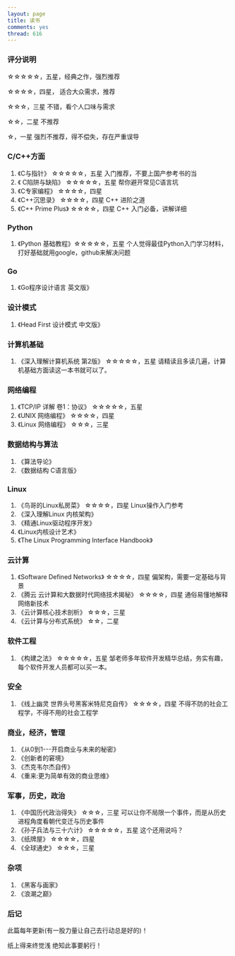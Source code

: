 ```yaml
---
layout: page
title: 读书
comments: yes
thread: 616
---
```


### 评分说明
☆☆☆☆☆，五星，经典之作，强烈推荐

☆☆☆☆，四星， 适合大众需求，推荐

☆☆☆，三星 不错，看个人口味与需求

☆☆，二星  不推荐

☆，一星  强烈不推荐，得不偿失，存在严重误导



### C/C++方面

1. 《C与指针》 ☆☆☆☆☆，五星 
入门推荐，不要上国产参考书的当
2. 《 C陷阱与缺陷》 ☆☆☆☆☆，五星
帮你避开常见C语言坑
3. 《C专家编程》   ☆☆☆☆，四星
4. 《C++沉思录》   ☆☆☆☆，四星
C++ 进阶之道
5. 《C++ Prime Plus》 ☆☆☆☆，四星 
 C++ 入门必备，讲解详细

### Python
1. 《Python 基础教程》☆☆☆☆☆，五星 
 个人觉得最佳Python入门学习材料，打好基础就用google，github来解决问题

### Go 
1. 《Go程序设计语言 英文版》

### 设计模式
1. 《Head First 设计模式 中文版》

### 计算机基础
1. 《深入理解计算机系统 第2版》     ☆☆☆☆☆，五星
  请精读且多读几遍，计算机基础方面读这一本书就可以了。

### 网络编程 
1. 《TCP/IP 详解 卷1：协议》       ☆☆☆☆☆，五星
2. 《UNIX 网络编程》  ☆☆☆☆，四星
3. 《Linux 网络编程》  ☆☆☆，三星 



### 数据结构与算法
1. 《算法导论》
2. 《数据结构 C语言版》

### Linux  
1. 《鸟哥的Linux私房菜》   ☆☆☆☆，四星 
Linux操作入门参考
2. 《深入理解Linux 内核架构》
3. 《精通Linux驱动程序开发》
4. 《Linux内核设计艺术》
5. 《The Linux Programming Interface Handbook》

### 云计算
1. 《Software Defined Networks》 ☆☆☆☆，四星
 偏架构，需要一定基础与背景
2. 《腾云 云计算和大数据时代网络技术揭秘》 ☆☆☆☆，四星
 通俗易懂地解释网络新技术  
3. 《云计算核心技术剖析》   ☆☆☆，三星
4. 《云计算与分布式系统》   ☆☆，二星

### 软件工程
1. 《构建之法》   ☆☆☆☆☆，五星
邹老师多年软件开发精华总结，务实有趣，每个软件开发人员都可以买一本。


### 安全
1. 《线上幽灵 世界头号黑客米特尼克自传》 ☆☆☆☆，四星
 不得不防的社会工程学，不得不用的社会工程学


### 商业，经济，管理 
1. 《从0到1---开启商业与未来的秘密》
2. 《创新者的窘境》
3. 《杰克韦尔杰自传》
4. 《重来:更为简单有效的商业思维》



### 军事，历史，政治
1. 《中国历代政治得失》   ☆☆☆，三星
 可以让你不局限一个事件，而是从历史进程角度看朝代变迁与历史事件
2. 《孙子兵法与三十六计》  ☆☆☆☆☆，五星 
 这个还用说吗？
3. 《纸牌屋》   ☆☆☆☆，四星
4. 《全球通史》 ☆☆☆，三星




### 杂项 
1. 《黑客与画家》 
2. 《浪潮之巅》

### 后记
此篇每年更新(有一股力量让自己去行动总是好的)！

纸上得来终觉浅 绝知此事要躬行！ 


